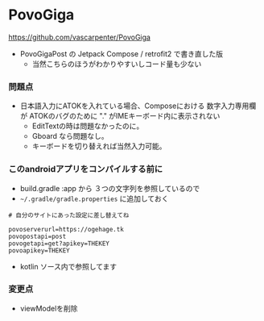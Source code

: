 # PovoGiga

https://github.com/vascarpenter/PovoGiga
- PovoGigaPost の Jetpack Compose / retrofit2 で書き直した版
  - 当然こちらのほうがわかりやすいしコード量も少ない

### 問題点

- 日本語入力にATOKを入れている場合、Composeにおける 数字入力専用欄が ATOKのバグのために "." がIMEキーボード内に表示されない
  - EditTextの時は問題なかったのに。
  - Gboard なら問題なし。
  - キーボードを切り替えれば当然入力可能。

### このandroidアプリをコンパイルする前に

- build.gradle :app から ３つの文字列を参照しているので
- `~/.gradle/gradle.properties` に追加しておく
```
# 自分のサイトにあった設定に差し替えてね

povoserverurl=https://ogehage.tk
povopostapi=post
povogetapi=get?apikey=THEKEY
povoapikey=THEKEY
```
- kotlin ソース内で参照してます

### 変更点
- viewModelを削除
